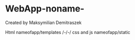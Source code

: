 # WebApp-noname-
Created by Maksymilian Demitraszek


Html nameofapp/templates /-/-/
css and js nameofapp/static

<script>
$(document).ready(function(){
    $("#dodajoddzialbtn").click(function(){
        $("#dodajodrow").before("");
    });

    $("#dodajoddzialbtn").click(function(){
        $("#dodajodrow").before("<div  class='row rowborder'></div> ");
    });

    $("#dodajucznia").click(function(){
        $("#dodajuczniarow").before("<div  class='row rowborder'> <form class='col s12'><div class='row'><div class='input-field col s6'><input placeholder='Nazwisko i imię' id='first_name' type='text' class='validate'><label for='first_name'>First Name</label></div></div> <button class='btn waves-effect waves-light' type='submit' name='action'>Submit<i class='material-icons right'>send</i></button></form></div>");
    });

    $("#dodajucznia").click(function(){
        $("#dodajuczniarow").before("<div  class='row rowborder'></div> ");
    });


});
</script>



